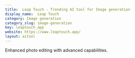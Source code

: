 ```yaml
---
title:  Leap Touch - Trending AI tool for Image generation
display_name:  Leap Touch
category: Image generation
category_slug: image-generation
key: leaptouch_app
website: https://www.leaptouch.app/
layout: aitool
---
```


Enhanced photo editing with advanced capabilities.
